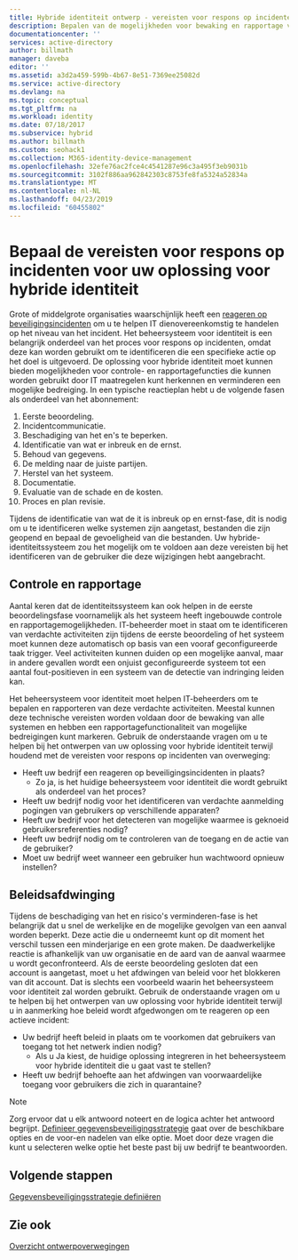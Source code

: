 ```yaml
---
title: Hybride identiteit ontwerp - vereisten voor respons op incidenten Azure | Microsoft Docs
description: Bepalen van de mogelijkheden voor bewaking en rapportage voor de oplossing voor hybride identiteiten die worden gebruikt door IT maatregelen om te bepalen en een potentiële bedreigingen te verhelpen
documentationcenter: ''
services: active-directory
author: billmath
manager: daveba
editor: ''
ms.assetid: a3d2a459-599b-4b67-8e51-7369ee25082d
ms.service: active-directory
ms.devlang: na
ms.topic: conceptual
ms.tgt_pltfrm: na
ms.workload: identity
ms.date: 07/18/2017
ms.subservice: hybrid
ms.author: billmath
ms.custom: seohack1
ms.collection: M365-identity-device-management
ms.openlocfilehash: 32efe76ac2fce4c4541287e96c3a495f3eb9031b
ms.sourcegitcommit: 3102f886aa962842303c8753fe8fa5324a52834a
ms.translationtype: MT
ms.contentlocale: nl-NL
ms.lasthandoff: 04/23/2019
ms.locfileid: "60455802"
---
```

# <a name="determine-incident-response-requirements-for-your-hybrid-identity-solution"></a>Bepaal de vereisten voor respons op incidenten voor uw oplossing voor hybride identiteit
Grote of middelgrote organisaties waarschijnlijk heeft een [reageren op beveiligingsincidenten](https://technet.microsoft.com/library/cc700825.aspx) om u te helpen IT dienovereenkomstig te handelen op het niveau van het incident. Het beheersysteem voor identiteit is een belangrijk onderdeel van het proces voor respons op incidenten, omdat deze kan worden gebruikt om te identificeren die een specifieke actie op het doel is uitgevoerd. De oplossing voor hybride identiteit moet kunnen bieden mogelijkheden voor controle- en rapportagefuncties die kunnen worden gebruikt door IT maatregelen kunt herkennen en verminderen een mogelijke bedreiging. In een typische reactieplan hebt u de volgende fasen als onderdeel van het abonnement:

1. Eerste beoordeling.
2. Incidentcommunicatie.
3. Beschadiging van het en's te beperken.
4. Identificatie van wat er inbreuk en de ernst.
5. Behoud van gegevens.
6. De melding naar de juiste partijen.
7. Herstel van het systeem.
8. Documentatie.
9. Evaluatie van de schade en de kosten.
10. Proces en plan revisie.

Tijdens de identificatie van wat de it is inbreuk op en ernst-fase, dit is nodig om u te identificeren welke systemen zijn aangetast, bestanden die zijn geopend en bepaal de gevoeligheid van die bestanden. Uw hybride-identiteitssysteem zou het mogelijk om te voldoen aan deze vereisten bij het identificeren van de gebruiker die deze wijzigingen hebt aangebracht. 

## <a name="monitoring-and-reporting"></a>Controle en rapportage
Aantal keren dat de identiteitssysteem kan ook helpen in de eerste beoordelingsfase voornamelijk als het systeem heeft ingebouwde controle en rapportagemogelijkheden. IT-beheerder moet in staat om te identificeren van verdachte activiteiten zijn tijdens de eerste beoordeling of het systeem moet kunnen deze automatisch op basis van een vooraf geconfigureerde taak trigger. Veel activiteiten kunnen duiden op een mogelijke aanval, maar in andere gevallen wordt een onjuist geconfigureerde systeem tot een aantal fout-positieven in een systeem van de detectie van indringing leiden kan. 

Het beheersysteem voor identiteit moet helpen IT-beheerders om te bepalen en rapporteren van deze verdachte activiteiten. Meestal kunnen deze technische vereisten worden voldaan door de bewaking van alle systemen en hebben een rapportagefunctionaliteit van mogelijke bedreigingen kunt markeren. Gebruik de onderstaande vragen om u te helpen bij het ontwerpen van uw oplossing voor hybride identiteit terwijl houdend met de vereisten voor respons op incidenten van overweging:

* Heeft uw bedrijf een reageren op beveiligingsincidenten in plaats?
  * Zo ja, is het huidige beheersysteem voor identiteit die wordt gebruikt als onderdeel van het proces?
* Heeft uw bedrijf nodig voor het identificeren van verdachte aanmelding pogingen van gebruikers op verschillende apparaten?
* Heeft uw bedrijf voor het detecteren van mogelijke waarmee is geknoeid gebruikersreferenties nodig?
* Heeft uw bedrijf nodig om te controleren van de toegang en de actie van de gebruiker?
* Moet uw bedrijf weet wanneer een gebruiker hun wachtwoord opnieuw instellen?

## <a name="policy-enforcement"></a>Beleidsafdwinging
Tijdens de beschadiging van het en risico's verminderen-fase is het belangrijk dat u snel de werkelijke en de mogelijke gevolgen van een aanval worden beperkt. Deze actie die u onderneemt kunt op dit moment het verschil tussen een minderjarige en een grote maken. De daadwerkelijke reactie is afhankelijk van uw organisatie en de aard van de aanval waarmee u wordt geconfronteerd. Als de eerste beoordeling gesloten dat een account is aangetast, moet u het afdwingen van beleid voor het blokkeren van dit account. Dat is slechts een voorbeeld waarin het beheersysteem voor identiteit zal worden gebruikt. Gebruik de onderstaande vragen om u te helpen bij het ontwerpen van uw oplossing voor hybride identiteit terwijl u in aanmerking hoe beleid wordt afgedwongen om te reageren op een actieve incident:

* Uw bedrijf heeft beleid in plaats om te voorkomen dat gebruikers van toegang tot het netwerk indien nodig?
  * Als u Ja kiest, de huidige oplossing integreren in het beheersysteem voor hybride identiteit die u gaat vast te stellen?
* Heeft uw bedrijf behoefte aan het afdwingen van voorwaardelijke toegang voor gebruikers die zich in quarantaine? 

> [!NOTE]
> Zorg ervoor dat u elk antwoord noteert en de logica achter het antwoord begrijpt. [Definieer gegevensbeveiligingsstrategie](plan-hybrid-identity-design-considerations-data-protection-strategy.md) gaat over de beschikbare opties en de voor-en nadelen van elke optie.  Moet door deze vragen die kunt u selecteren welke optie het beste past bij uw bedrijf te beantwoorden.
> 
> 

## <a name="next-steps"></a>Volgende stappen
[Gegevensbeveiligingsstrategie definiëren](plan-hybrid-identity-design-considerations-data-protection-strategy.md)

## <a name="see-also"></a>Zie ook
[Overzicht ontwerpoverwegingen](plan-hybrid-identity-design-considerations-overview.md)

